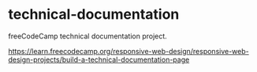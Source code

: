 # technical-documentation

freeCodeCamp technical documentation project.

<https://learn.freecodecamp.org/responsive-web-design/responsive-web-design-projects/build-a-technical-documentation-page>